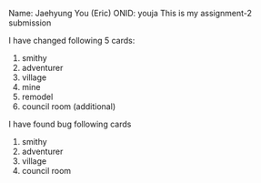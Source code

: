 Name: Jaehyung You (Eric) ONID: youja
This is my assignment-2 submission

I have changed following 5 cards:
1. smithy
2. adventurer
3. village
4. mine
5. remodel
6. council room (additional)

I have found bug following cards
1. smithy
2. adventurer
3. village
4. council room
